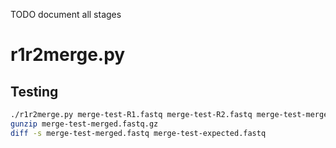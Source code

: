 TODO document all stages

# r1r2merge.py

## Testing

```sh
./r1r2merge.py merge-test-R1.fastq merge-test-R2.fastq merge-test-merged.fastq.gz
gunzip merge-test-merged.fastq.gz
diff -s merge-test-merged.fastq merge-test-expected.fastq
```
